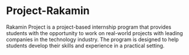 # Project-Rakamin
 Rakamin Project is a project-based internship program that provides students with the opportunity to work on real-world projects with leading companies in the technology industry. The program is designed to help students develop their skills and experience in a practical setting.

